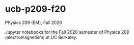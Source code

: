 # ucb-p209-f20

Physics 209 (EM), Fall 2020

Jupyter notebooks for the Fall 2020 semester of Physics 209 (electromagnetism) at UC Berkeley.
